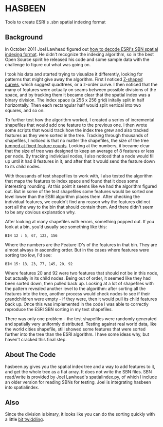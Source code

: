 HASBEEN
==========

Tools to create ESRI's .sbn spatial indexing format

Background
------------

In October 2011 Joel Lawhead figured out [how to decode ESRI's SBN spatial indexing format](http://geospatialpython.com/2011/10/your-chance-to-make-gis-history.html). He didn't recognize the indexing algorithm, so in the best Open Source spirit he released his code and some sample data with the challenge to figure out what was going on.

I took his data and started trying to visualize it differently, looking for patterns that might give away the algorithm. First I noticed [Z-shaped curves](http://flic.kr/p/atrEim), which suggest quadtrees, or a z-order curve. I then noticed that the many of features were actually on seams between possible divisions of the space, and by tracking them it became clear that the spatial index was a binary division. The index space (a 256 x 256 grid) initally split in half horizontally. Then each rectangular half would split vertical into two squares, and so on. 

To further test how the algorithm worked, I created a series of incremental shapefiles that would add one feature to the previous one. I then wrote some scripts that would track how the index tree grew and also tracked features as they were sorted in the tree. Tracking through thousands of shapefiles, I noticed is that no matter the shapefiles, the size of the tree [jumped at fixed feature counts](http://flic.kr/p/cnSSTC). Looking at the numbers, it became clear that the size of tree was designed to keep an average of 8 features or less per node. By tracking individual nodes, I also noticed that a node would fill up until it had 8 features in it, and after that it would send the feature down to its child nodes.

With thousands of test shapefiles to work with, I also tested the algorithm that maps the features to index space and found that it does some interesting rounding. At this point it seems like we had the algorithm figured out. But in some of the test shapefiles some features would be sorted one level lower than the ESRI algorithm places them. After checking the individual features, we couldn't find any reason why the features did not sort all the way to the bin that should contain them. And there didn't seem to be any obvious explanation why.

After looking at many shapefiles with errors, something popped out. If you look at a bin, you'd usually see something like this:

    BIN 12 : 5, 67, 122, 156

Where the numbers are the Feature ID's of the features in that bin. They are almost always in ascending order. But in the cases where features were sorting too low, I'd see:

    BIN 15: 13, 23, 77, 145, 20, 92

Where features 20 and 92 were two features that should not be in this node, but actually in its child nodes. Being out of order, it seemed like they had been sorted down, then pulled back up. Looking at a lot of shapefiles with the pattern revealed another level to the algorithm: after sorting all the features into the tree, another process would check nodes to see if their grandchildren were empty - if they were, then it would pull its child features back up. Once this was implemented in the code I was able to correctly reproduce the ESRI SBN sorting in my test shapefiles.

There was only one problem - the test shapefiles were randomly generated and spatially very uniformly distributed. Testing against real world data, like the world cities shapefile, still showed some features that were sorted further into the tree than the ESRI algorithm. I have some ideas why, but haven't cracked this final step. 

About The Code
--------------

hasbeen.py gives you the spatial index tree and a way to add features to it, and get the whole tree as a flat array. It does not write the SBN files. SBN read/write is provided by Joel Lawhead's spatialindex.py, of which I include an older version for reading SBNs for testing. Joel is integrating hasbeen into spatialindex.

Also
----------

Since the division is binary, it looks like you can do the sorting quickly with a little [bit twiddling](https://gist.github.com/drwelby/5977601).
